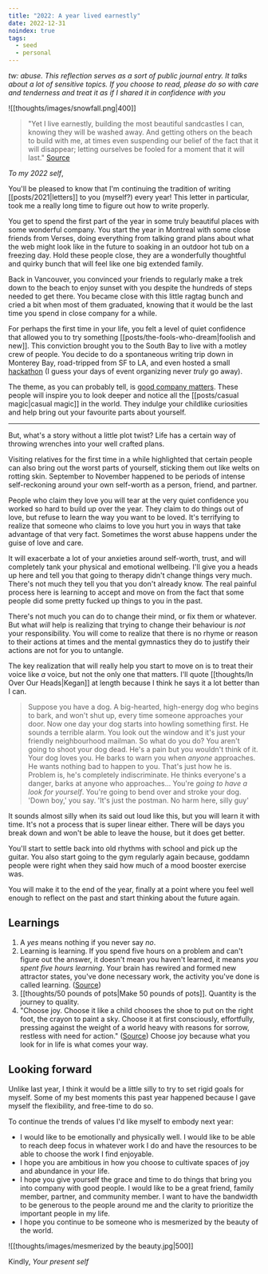 ```yaml
---
title: "2022: A year lived earnestly"
date: 2022-12-31
noindex: true
tags:
  - seed
  - personal
---
```


_tw: abuse. This reflection serves as a sort of public journal entry. It talks about a lot of sensitive topics. If you choose to read, please do so with care and tenderness and treat it as if I shared it in confidence with you_

![[thoughts/images/snowfall.png|400]]

> "Yet I live earnestly, building the most beautiful sandcastles I can, knowing they will be washed away. And getting others on the beach to build with me, at times even suspending our belief of the fact that it will disappear; letting ourselves be fooled for a moment that it will last." [Source](https://altered.substack.com/p/dust)

_To my 2022 self_,

You'll be pleased to know that I'm continuing the tradition of writing [[posts/2021|letters]] to you (myself?) every year! This letter in particular, took me a really long time to figure out how to write properly.

You get to spend the first part of the year in some truly beautiful places with some wonderful company. You start the year in Montreal with some close friends from Verses, doing everything from talking grand plans about what the web might look like in the future to soaking in an outdoor hot tub on a freezing day. Hold these people close, they are a wonderfully thoughtful and quirky bunch that will feel like one big extended family.

Back in Vancouver, you convinced your friends to regularly make a trek down to the beach to enjoy sunset with you despite the hundreds of steps needed to get there. You became close with this little ragtag bunch and cried a bit when most of them graduated, knowing that it would be the last time you spend in close company for a while.

For perhaps the first time in your life, you felt a level of quiet confidence that allowed you to try something [[posts/the-fools-who-dream|foolish and new]]. This conviction brought you to the South Bay to live with a motley crew of people. You decide to do a spontaneous writing trip down in Monterey Bay, road-tripped from SF to LA, and even hosted a small [hackathon](https://twitter.com/thesfcommons/status/1559333852627079168) (I guess your days of event organizing never _truly_ go away).

The theme, as you can probably tell, is [good company matters](https://www.youtube.com/watch?v=SzldFlBeGZo). These people will inspire you to look deeper and notice all the [[posts/casual magic|casual magic]] in the world. They indulge your childlike curiosities and help bring out your favourite parts about yourself.

---

But, what's a story without a little plot twist? Life has a certain way of throwing wrenches into your well crafted plans.

Visiting relatives for the first time in a while highlighted that certain people can also bring out the worst parts of yourself, sticking them out like welts on rotting skin. September to November happened to be periods of intense self-reckoning around your own self-worth as a person, friend, and partner.

People who claim they love you will tear at the very quiet confidence you worked so hard to build up over the year. They claim to do things out of love, but refuse to learn the way you want to be loved. It's terrifying to realize that someone who claims to love you hurt you in ways that take advantage of that very fact. Sometimes the worst abuse happens under the guise of love and care.

It will exacerbate a lot of your anxieties around self-worth, trust, and will completely tank your physical and emotional wellbeing. I'll give you a heads up here and tell you that going to therapy didn't change things very much. There's not much they tell you that you don't already know. The real painful process here is learning to accept and move on from the fact that some people did some pretty fucked up things to you in the past.

There's not much you can do to change their mind, or fix them or whatever. But what _will_ help is realizing that trying to change their behaviour is _not_ your responsibility. You will come to realize that there is no rhyme or reason to their actions at times and the mental gymnastics they do to justify their actions are not for you to untangle.

The key realization that will really help you start to move on is to treat their voice like _a_ voice, but not the only one that matters. I'll quote [[thoughts/In Over Our Heads|Kegan]] at length because I think he says it a lot better than I can.

> Suppose you have a dog. A big-hearted, high-energy dog who begins to bark, and won't shut up, every time someone approaches your door. Now one day your dog starts into howling something first. He sounds a terrible alarm. You look out the window and it's just your friendly neighbourhood mailman. So what do you do? You aren't going to shoot your dog dead. He's a pain but you wouldn't think of it. Your dog loves you. He barks to warn you when _anyone_ approaches. He wants nothing bad to happen to you. That's just how he is. Problem is, he's completely indiscriminate. He thinks everyone's a danger, barks at anyone who approaches... You're _going to have a look for yourself_. You're going to bend over and stroke your dog. 'Down boy,' you say. 'It's just the postman. No harm here, silly guy'

It sounds almost silly when its said out loud like this, but you will learn it with time. It's not a process that is super linear either. There will be days you break down and won't be able to leave the house, but it does get better.

You'll start to settle back into old rhythms with school and pick up the guitar. You also start going to the gym regularly again because, goddamn people were right when they said how much of a mood booster exercise was.

You will make it to the end of the year, finally at a point where you feel well enough to reflect on the past and start thinking about the future again.

## Learnings

1. A _yes_ means nothing if you never say _no_.
2. Learning is learning. If you spend five hours on a problem and can't figure out the answer, it doesn't mean you haven't learned, it means _you spent five hours learning_. Your brain has rewired and formed new attractor states, you've done necessary work, the activity you've done is called learning. ([Source](https://io0.github.io/))
3. [[thoughts/50 pounds of pots|Make 50 pounds of pots]]. Quantity is the journey to quality.
4. "Choose joy. Choose it like a child chooses the shoe to put on the right foot, the crayon to paint a sky. Choose it at first consciously, effortfully, pressing against the weight of a world heavy with reasons for sorrow, restless with need for action." ([Source](https://www.themarginalian.org/2020/10/21/14-years-of-brain-pickings)) Choose joy because what you look for in life is what comes your way.

## Looking forward

Unlike last year, I think it would be a little silly to try to set rigid goals for myself. Some of my best moments this past year happened because I gave myself the flexibility, and free-time to do so.

To continue the trends of values I'd like myself to embody next year:

- I would like to be emotionally and physically well. I would like to be able to reach deep focus in whatever work I do and have the resources to be able to choose the work I find enjoyable.
- I hope you are ambitious in how you choose to cultivate spaces of joy and abundance in your life.
- I hope you give yourself the grace and time to do things that bring you into company with good people. I would like to be a great friend, family member, partner, and community member. I want to have the bandwidth to be generous to the people around me and the clarity to prioritize the important people in my life.
- I hope you continue to be someone who is mesmerized by the beauty of the world.

![[thoughts/images/mesmerized by the beauty.jpg|500]]

Kindly,
_Your present self_
